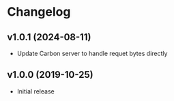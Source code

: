 # Changelog

## v1.0.1 (2024-08-11)
- Update Carbon server to handle requet bytes directly

## v1.0.0 (2019-10-25)
- Initial release  
